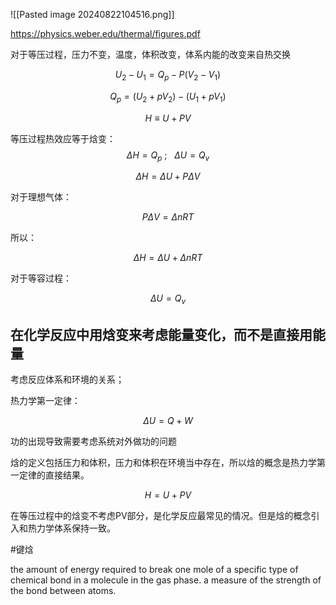 
![[Pasted image 20240822104516.png]]

https://physics.weber.edu/thermal/figures.pdf


对于等压过程，压力不变，温度，体积改变，体系内能的改变来自热交换

$$
U_2 - U_1 = Q_p - P(V_2 - V_1)
$$

$$
Q_p = (U_2 + pV_2) - (U_1 + pV_1)
$$

$$
H \equiv U + PV
$$

等压过程热效应等于焓变：
$$
\Delta H = Q_p ~ ; ~~~\Delta U = Q_v
$$


$$
\Delta H = \Delta U + P \Delta V
$$


对于理想气体：

$$
P\Delta V = \Delta nRT
$$

 所以：

$$
\Delta H = \Delta U + \Delta nRT
$$


对于等容过程：

$$
\Delta U = Q_v
$$

## 在化学反应中用焓变来考虑能量变化，而不是直接用能量

考虑反应体系和环境的关系；

热力学第一定律：

$$
\Delta U = Q + W
$$

功的出现导致需要考虑系统对外做功的问题

焓的定义包括压力和体积，压力和体积在环境当中存在，所以焓的概念是热力学第一定律的直接结果。

$$
H = U + PV
$$

在等压过程中的焓变不考虑PV部分，是化学反应最常见的情况。但是焓的概念引入和热力学体系保持一致。

#键焓

the amount of energy required to break one mole of a specific type of chemical bond in a molecule in the gas phase. a measure of the strength of the bond between atoms.


